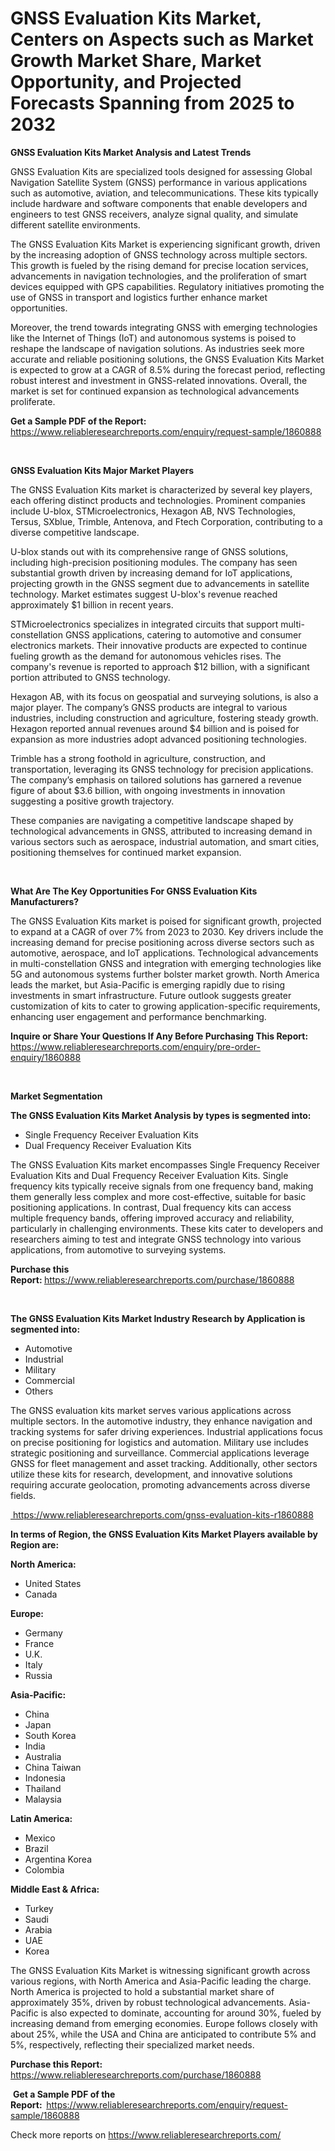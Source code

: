 <p><h1>GNSS Evaluation Kits Market, Centers on Aspects such as Market Growth Market Share, Market Opportunity, and Projected Forecasts Spanning from 2025 to 2032</h1></p><p><strong>GNSS Evaluation Kits Market Analysis and Latest Trends</strong></p>
<p><p>GNSS Evaluation Kits are specialized tools designed for assessing Global Navigation Satellite System (GNSS) performance in various applications such as automotive, aviation, and telecommunications. These kits typically include hardware and software components that enable developers and engineers to test GNSS receivers, analyze signal quality, and simulate different satellite environments. </p><p>The GNSS Evaluation Kits Market is experiencing significant growth, driven by the increasing adoption of GNSS technology across multiple sectors. This growth is fueled by the rising demand for precise location services, advancements in navigation technologies, and the proliferation of smart devices equipped with GPS capabilities. Regulatory initiatives promoting the use of GNSS in transport and logistics further enhance market opportunities. </p><p>Moreover, the trend towards integrating GNSS with emerging technologies like the Internet of Things (IoT) and autonomous systems is poised to reshape the landscape of navigation solutions. As industries seek more accurate and reliable positioning solutions, the GNSS Evaluation Kits Market is expected to grow at a CAGR of 8.5% during the forecast period, reflecting robust interest and investment in GNSS-related innovations. Overall, the market is set for continued expansion as technological advancements proliferate.</p></p>
<p><strong>Get a Sample PDF of the Report:&nbsp;</strong> <a href="https://www.reliableresearchreports.com/enquiry/request-sample/1860888?utm_campaign=3083&utm_medium=2&utm_source=Github&utm_content=ia&utm_term=07042025&utm_id=gnss-evaluation-kits">https://www.reliableresearchreports.com/enquiry/request-sample/1860888</a></p>
<p>&nbsp;</p>
<p><strong>GNSS Evaluation Kits Major Market Players</strong></p>
<p><p>The GNSS Evaluation Kits market is characterized by several key players, each offering distinct products and technologies. Prominent companies include U-blox, STMicroelectronics, Hexagon AB, NVS Technologies, Tersus, SXblue, Trimble, Antenova, and Ftech Corporation, contributing to a diverse competitive landscape.</p><p>U-blox stands out with its comprehensive range of GNSS solutions, including high-precision positioning modules. The company has seen substantial growth driven by increasing demand for IoT applications, projecting growth in the GNSS segment due to advancements in satellite technology. Market estimates suggest U-blox's revenue reached approximately $1 billion in recent years.</p><p>STMicroelectronics specializes in integrated circuits that support multi-constellation GNSS applications, catering to automotive and consumer electronics markets. Their innovative products are expected to continue fueling growth as the demand for autonomous vehicles rises. The company's revenue is reported to approach $12 billion, with a significant portion attributed to GNSS technology.</p><p>Hexagon AB, with its focus on geospatial and surveying solutions, is also a major player. The company’s GNSS products are integral to various industries, including construction and agriculture, fostering steady growth. Hexagon reported annual revenues around $4 billion and is poised for expansion as more industries adopt advanced positioning technologies.</p><p>Trimble has a strong foothold in agriculture, construction, and transportation, leveraging its GNSS technology for precision applications. The company’s emphasis on tailored solutions has garnered a revenue figure of about $3.6 billion, with ongoing investments in innovation suggesting a positive growth trajectory.</p><p>These companies are navigating a competitive landscape shaped by technological advancements in GNSS, attributed to increasing demand in various sectors such as aerospace, industrial automation, and smart cities, positioning themselves for continued market expansion.</p></p>
<p>&nbsp;</p>
<p><strong>What Are The Key Opportunities For GNSS Evaluation Kits Manufacturers?</strong></p>
<p><p>The GNSS Evaluation Kits market is poised for significant growth, projected to expand at a CAGR of over 7% from 2023 to 2030. Key drivers include the increasing demand for precise positioning across diverse sectors such as automotive, aerospace, and IoT applications. Technological advancements in multi-constellation GNSS and integration with emerging technologies like 5G and autonomous systems further bolster market growth. North America leads the market, but Asia-Pacific is emerging rapidly due to rising investments in smart infrastructure. Future outlook suggests greater customization of kits to cater to growing application-specific requirements, enhancing user engagement and performance benchmarking.</p></p>
<p><strong>Inquire or Share Your Questions If Any Before Purchasing This Report:</strong> <a href="https://www.reliableresearchreports.com/enquiry/pre-order-enquiry/1860888?utm_campaign=3083&utm_medium=2&utm_source=Github&utm_content=ia&utm_term=07042025&utm_id=gnss-evaluation-kits">https://www.reliableresearchreports.com/enquiry/pre-order-enquiry/1860888</a></p>
<p>&nbsp;</p>
<p><strong>Market Segmentation</strong></p>
<p><strong>The GNSS Evaluation Kits Market Analysis by types is segmented into:</strong></p>
<p><ul><li>Single Frequency Receiver Evaluation Kits</li><li>Dual Frequency Receiver Evaluation Kits</li></ul></p>
<p><p>The GNSS Evaluation Kits market encompasses Single Frequency Receiver Evaluation Kits and Dual Frequency Receiver Evaluation Kits. Single frequency kits typically receive signals from one frequency band, making them generally less complex and more cost-effective, suitable for basic positioning applications. In contrast, Dual frequency kits can access multiple frequency bands, offering improved accuracy and reliability, particularly in challenging environments. These kits cater to developers and researchers aiming to test and integrate GNSS technology into various applications, from automotive to surveying systems.</p></p>
<p><strong>Purchase this Report:&nbsp;</strong><a href="https://www.reliableresearchreports.com/purchase/1860888?utm_campaign=3083&utm_medium=2&utm_source=Github&utm_content=ia&utm_term=07042025&utm_id=gnss-evaluation-kits">https://www.reliableresearchreports.com/purchase/1860888</a></p>
<p>&nbsp;</p>
<p><strong>The GNSS Evaluation Kits Market Industry Research by Application is segmented into:</strong></p>
<p><ul><li>Automotive</li><li>Industrial</li><li>Military</li><li>Commercial</li><li>Others</li></ul></p>
<p><p>The GNSS evaluation kits market serves various applications across multiple sectors. In the automotive industry, they enhance navigation and tracking systems for safer driving experiences. Industrial applications focus on precise positioning for logistics and automation. Military use includes strategic positioning and surveillance. Commercial applications leverage GNSS for fleet management and asset tracking. Additionally, other sectors utilize these kits for research, development, and innovative solutions requiring accurate geolocation, promoting advancements across diverse fields.</p></p>
<p><a href="https://www.reliableresearchreports.com/gnss-evaluation-kits-r1860888?utm_campaign=3083&utm_medium=2&utm_source=Github&utm_content=ia&utm_term=07042025&utm_id=gnss-evaluation-kits">&nbsp;https://www.reliableresearchreports.com/gnss-evaluation-kits-r1860888</a></p>
<p><strong>In terms of Region, the GNSS Evaluation Kits Market Players available by Region are:</strong></p>
<p>
    <p> <strong> North America: </strong>
        <ul>
            <li>United States</li>
            <li>Canada</li>
        </ul>
        </p> 
    <p> <strong> Europe: </strong>
        <ul>
            <li>Germany</li>
            <li>France</li>
            <li>U.K.</li>
            <li>Italy</li>
            <li>Russia</li>
        </ul>
        </p> 
    <p> <strong> Asia-Pacific: </strong>
        <ul>
            <li>China</li>
            <li>Japan</li>
            <li>South Korea</li>
            <li>India</li>
            <li>Australia</li>
            <li>China Taiwan</li>
            <li>Indonesia</li>
            <li>Thailand</li>
            <li>Malaysia</li>
        </ul>
        </p> 
    <p> <strong> Latin America: </strong>
        <ul>
            <li>Mexico</li>
            <li>Brazil</li>
            <li>Argentina Korea</li>
            <li>Colombia</li>
        </ul>
        </p> 
    <p> <strong> Middle East & Africa: </strong>
        <ul>
            <li>Turkey</li>
            <li>Saudi</li>
            <li>Arabia</li>
            <li>UAE</li>
            <li>Korea</li>
        </ul>
    </p>
    </p>
<p><p>The GNSS Evaluation Kits Market is witnessing significant growth across various regions, with North America and Asia-Pacific leading the charge. North America is projected to hold a substantial market share of approximately 35%, driven by robust technological advancements. Asia-Pacific is also expected to dominate, accounting for around 30%, fueled by increasing demand from emerging economies. Europe follows closely with about 25%, while the USA and China are anticipated to contribute 5% and 5%, respectively, reflecting their specialized market needs.</p></p>
<p><strong>Purchase this Report: </strong><a href="https://www.reliableresearchreports.com/purchase/1860888?utm_campaign=3083&utm_medium=2&utm_source=Github&utm_content=ia&utm_term=07042025&utm_id=gnss-evaluation-kits">https://www.reliableresearchreports.com/purchase/1860888</a></p>
<p>&nbsp;<strong>Get a Sample PDF of the Report:&nbsp;&nbsp;</strong><a href="https://www.reliableresearchreports.com/enquiry/request-sample/1860888?utm_campaign=3083&utm_medium=2&utm_source=Github&utm_content=ia&utm_term=07042025&utm_id=gnss-evaluation-kits">https://www.reliableresearchreports.com/enquiry/request-sample/1860888</a></p>
<p><strong></strong></p>
<p>Check more reports on <a href="https://www.reliableresearchreports.com/?utm_campaign=3083&utm_medium=2&utm_source=Github&utm_content=ia&utm_term=07042025&utm_id=gnss-evaluation-kits">https://www.reliableresearchreports.com/</a></p>